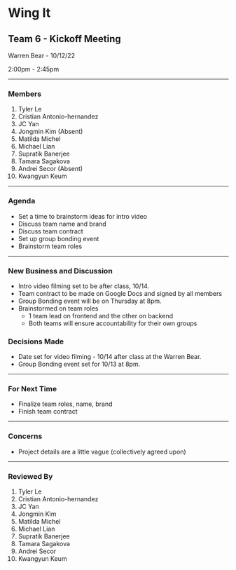 # Wing It

## Team 6 - Kickoff Meeting

Warren Bear - 10/12/22

2:00pm - 2:45pm

<hr>

### Members

1. Tyler Le
2. Cristian Antonio-hernandez
3. JC Yan
4. Jongmin Kim (Absent)
5. Matilda Michel
6. Michael Lian
7. Supratik Banerjee
8. Tamara Sagakova
9. Andrei Secor (Absent)
10. Kwangyun Keum

<hr>

### Agenda

- Set a time to brainstorm ideas for intro video
- Discuss team name and brand
- Discuss team contract
- Set up group bonding event
- Brainstorm team roles

<hr>

### New Business and Discussion

- Intro video filming set to be after class, 10/14.
- Team contract to be made on Google Docs and signed by all members
- Group Bonding event will be on Thursday at 8pm.
- Brainstormed on team roles
  - 1 team lead on frontend and the other on backend
  - Both teams will ensure accountability for their own groups

### Decisions Made

- Date set for video filming - 10/14 after class at the Warren Bear.
- Group Bonding event set for 10/13 at 8pm.

<hr>

### For Next Time

- Finalize team roles, name, brand
- Finish team contract

<hr>

### Concerns

- Project details are a little vague (collectively agreed upon)

<hr>

### Reviewed By

1. Tyler Le
2. Cristian Antonio-hernandez
3. JC Yan
4. Jongmin Kim
5. Matilda Michel
6. Michael Lian
7. Supratik Banerjee
8. Tamara Sagakova
9. Andrei Secor
10. Kwangyun Keum
